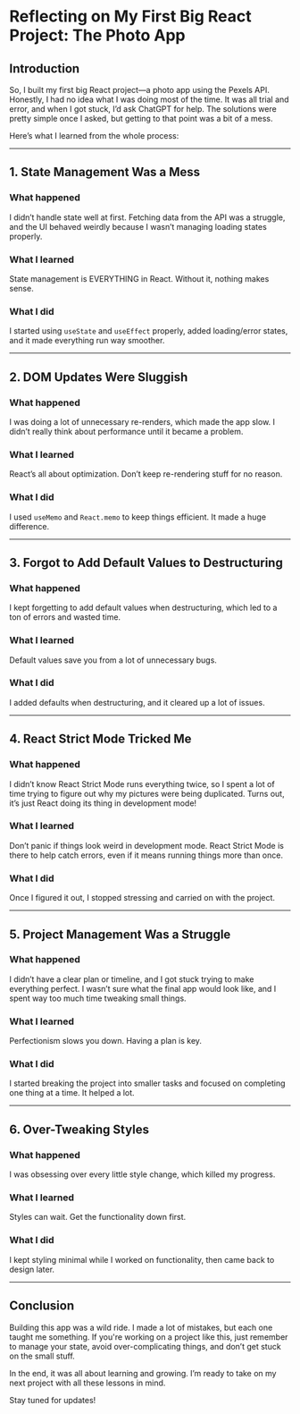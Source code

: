 # Reflecting on My First Big React Project: The Photo App

## Introduction
So, I built my first big React project—a photo app using the Pexels API. Honestly, I had no idea what I was doing most of the time. It was all trial and error, and when I got stuck, I’d ask ChatGPT for help. The solutions were pretty simple once I asked, but getting to that point was a bit of a mess.

Here’s what I learned from the whole process:

---

## 1. State Management Was a Mess
### What happened
I didn’t handle state well at first. Fetching data from the API was a struggle, and the UI behaved weirdly because I wasn’t managing loading states properly.

### What I learned
State management is EVERYTHING in React. Without it, nothing makes sense.

### What I did
I started using `useState` and `useEffect` properly, added loading/error states, and it made everything run way smoother.

---

## 2. DOM Updates Were Sluggish
### What happened
I was doing a lot of unnecessary re-renders, which made the app slow. I didn’t really think about performance until it became a problem.

### What I learned
React’s all about optimization. Don’t keep re-rendering stuff for no reason.

### What I did
I used `useMemo` and `React.memo` to keep things efficient. It made a huge difference.

---

## 3. Forgot to Add Default Values to Destructuring
### What happened
I kept forgetting to add default values when destructuring, which led to a ton of errors and wasted time.

### What I learned
Default values save you from a lot of unnecessary bugs.

### What I did
I added defaults when destructuring, and it cleared up a lot of issues.

---

## 4. React Strict Mode Tricked Me
### What happened
I didn’t know React Strict Mode runs everything twice, so I spent a lot of time trying to figure out why my pictures were being duplicated. Turns out, it’s just React doing its thing in development mode!

### What I learned
Don’t panic if things look weird in development mode. React Strict Mode is there to help catch errors, even if it means running things more than once.

### What I did
Once I figured it out, I stopped stressing and carried on with the project.

---

## 5. Project Management Was a Struggle
### What happened
I didn’t have a clear plan or timeline, and I got stuck trying to make everything perfect. I wasn’t sure what the final app would look like, and I spent way too much time tweaking small things.

### What I learned
Perfectionism slows you down. Having a plan is key.

### What I did
I started breaking the project into smaller tasks and focused on completing one thing at a time. It helped a lot.

---

## 6. Over-Tweaking Styles
### What happened
I was obsessing over every little style change, which killed my progress.

### What I learned
Styles can wait. Get the functionality down first.

### What I did
I kept styling minimal while I worked on functionality, then came back to design later.

---

## Conclusion
Building this app was a wild ride. I made a lot of mistakes, but each one taught me something. If you're working on a project like this, just remember to manage your state, avoid over-complicating things, and don’t get stuck on the small stuff.

In the end, it was all about learning and growing. I’m ready to take on my next project with all these lessons in mind.


Stay tuned for updates!
